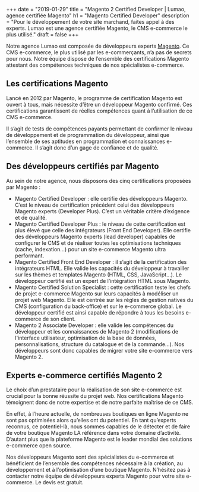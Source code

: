 +++
date = "2019-01-29"
title = "Magento 2 Certified Developer | Lumao, agence certifiée Magento"
h1 = "Magento Certified Developer"
description = "Pour le développement de votre site marchand, faites appel à des experts. Lumao est une agence certifiée Magento, le CMS e-commerce le plus utilisé."
draft = false
+++

Notre agence Lumao est composée de développeurs experts [Magento](/ecommerce/cms/magento/). Ce CMS e-commerce, le plus utilisé par les e-commerçants, n’a pas de secrets pour nous. Notre équipe dispose de l’ensemble des certifications Magento attestant des compétences techniques de nos spécialistes e-commerce.

## Les certifications Magento

Lancé en 2012 par Magento, le programme de certification Magento est ouvert à tous, mais nécessite d’être un développeur Magento confirmé. Ces certifications garantissent de réelles compétences quant à l’utilisation de ce CMS e-commerce.

Il s’agit de tests de compétences payants permettant de confirmer le niveau de développement et de programmation du développeur, ainsi que l’ensemble de ses aptitudes en programmation et connaissances e-commerce. Il s’agit donc d’un gage de confiance et de qualité. 

## Des développeurs certifiés par Magento

Au sein de notre agence, nous disposons des cinq certifications proposées par Magento : 

- Magento Certified Developer : elle certifie des développeurs Magento. C’est le niveau de certification précédent celui des développeurs Magento experts (Developer Plus). C’est un véritable critère d’exigence et de qualité.
- Magento Certified Developer Plus : le niveau de cette certification est plus élevé que celle des intégrateurs (Front End Developer). Elle certifie des développeurs Magento experts (lead developer) capables de configurer le CMS et de réaliser toutes les optimisations techniques (cache, indexation…) pour un site e-commerce Magento ultra performant. 
- Magento Certified Front End Developer : il s’agit de la certification des intégrateurs HTML. Elle valide les capacités du développeur à travailler sur les thèmes et templates Magento (HTML, CSS, JavaScript…). Le développeur certifié est un expert de l’intégration HTML sous Magento.
- Magento Certified Solution Specialist : cette certification teste les chefs de projet e-commerce Magento sur leurs capacités à modéliser un projet web Magento. Elle est centrée sur les règles de gestion natives du CMS (configuration du back-office) et sur le e-commerce global. Le développeur certifié est ainsi capable de répondre à tous les besoins e-commerce de son client.
- Magento 2 Associate Developer :  elle valide les compétences du développeur et les connaissances de Magento 2 (modifications de l'interface utilisateur, optimisation de la base de données, personnalisations, structure du catalogue et de la commande…). Nos développeurs sont donc capables de migrer votre site e-commerce vers Magento 2.

## Experts e-commerce certifiés Magento 2

Le choix d’un prestataire pour la réalisation de son site e-commerce est crucial pour la bonne réussite du projet web. Nos certifications Magento témoignent donc de notre expertise et de notre parfaite maîtrise de ce CMS.

En effet, à l’heure actuelle, de nombreuses boutiques en ligne Magento ne sont pas optimisées alors qu’elles ont du potentiel. En tant qu’experts reconnus, ce potentiel-là, nous sommes capables de le détecter et de faire de votre boutique Magento LA référence dans votre domaine d’activité.  D’autant plus que la plateforme Magento est le leader mondial des solutions e-commerce open source.

Nos développeurs Magento sont des spécialistes du e-commerce et bénéficient de l’ensemble des compétences nécessaire à la création, au développement et à l’optimisation d’une boutique Magento. N’hésitez pas à contacter notre équipe de développeurs experts Magento pour votre site e-commerce. Le devis est gratuit.
